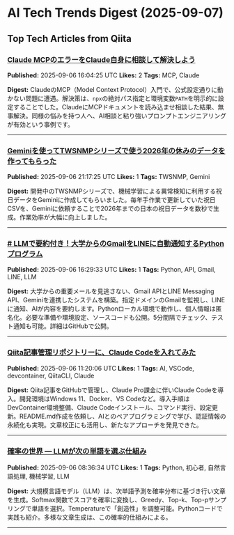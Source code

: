 # AI Tech Trends Digest (2025-09-07)


## Top Tech Articles from Qiita


### [Claude MCPのエラーをClaude自身に相談して解決しよう](https://qiita.com/fkdfkdfkd/items/6a39e69c9097d1c078f7)
**Published:** 2025-09-06 16:04:25 UTC
**Likes:** 2
**Tags:** MCP, Claude

**Digest:**
ClaudeのMCP（Model Context Protocol）入門で、公式設定通りに動かない問題に遭遇。解決策は、`npx`の絶対パス指定と環境変数`PATH`を明示的に設定することでした。ClaudeにMCPドキュメントを読み込ませ相談した結果、無事解決。同様の悩みを持つ人へ、AI相談と粘り強いプロンプトエンジニアリングが有効という事例です。

---

### [Geminiを使ってTWSNMPシリーズで使う2026年の休みのデータを作ってもらった](https://qiita.com/twsnmp/items/0fd6d78a34c974931a35)
**Published:** 2025-09-06 21:17:25 UTC
**Likes:** 1
**Tags:** TWSNMP, Gemini

**Digest:**
開発中のTWSNMPシリーズで、機械学習による異常検知に利用する祝日データをGeminiに作成してもらいました。毎年手作業で更新していた祝日CSVを、Geminiに依頼することで2026年までの日本の祝日データを数秒で生成。作業効率が大幅に向上しました。

---

### [# LLMで要約付き！大学からのGmailをLINEに自動通知するPythonプログラム](https://qiita.com/ishikawamasahito3150/items/607c24eeb53f93c5cff2)
**Published:** 2025-09-06 16:29:33 UTC
**Likes:** 1
**Tags:** Python, API, Gmail, LINE, LLM

**Digest:**
大学からの重要メールを見逃さない、Gmail APIとLINE Messaging API、Geminiを連携したシステムを構築。指定ドメインのGmailを監視し、LINEに通知、AIが内容を要約します。Pythonローカル環境で動作し、個人情報は匿名化。必要な準備や環境設定、ソースコードも公開。5分間隔でチェック、テスト通知も可能。詳細はGitHubで公開。

---

### [Qiita記事管理リポジトリーに、Claude Codeを入れてみた](https://qiita.com/murnana/items/139153e443941490223f)
**Published:** 2025-09-06 11:20:06 UTC
**Likes:** 1
**Tags:** AI, VSCode, devcontainer, QiitaCLI, Claude

**Digest:**
Qiita記事をGitHubで管理し、Claude Pro課金に伴いClaude Codeを導入。開発環境はWindows 11、Docker、VS Codeなど。導入手順はDevContainer環境整備、Claude Codeインストール、コマンド実行、設定更新。README.md作成を依頼し、AIとのペアプログラミングで学び、認証情報の永続化も実現。文章校正にも活用し、新たなアプローチを発見できた。

---

### [確率の世界 — LLMが次の単語を選ぶ仕組み](https://qiita.com/Sakai_path/items/f509ad565f960cb50d69)
**Published:** 2025-09-06 08:36:34 UTC
**Likes:** 1
**Tags:** Python, 初心者, 自然言語処理, 機械学習, LLM

**Digest:**
大規模言語モデル（LLM）は、次単語予測を確率分布に基づき行い文章を生成。Softmax関数でスコアを確率に変換し、Greedy、Top-k、Top-pサンプリングで単語を選択。Temperatureで「創造性」を調整可能。Pythonコードで実践も紹介。多様な文章生成は、この確率的仕組みによる。

---